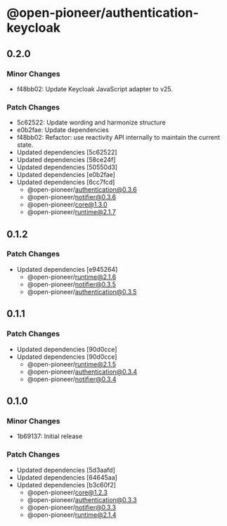 # @open-pioneer/authentication-keycloak

## 0.2.0

### Minor Changes

-   f48bb02: Update Keycloak JavaScript adapter to v25.

### Patch Changes

-   5c62522: Update wording and harmonize structure
-   e0b2fae: Update dependencies
-   f48bb02: Refactor: use reactivity API internally to maintain the current state.
-   Updated dependencies [5c62522]
-   Updated dependencies [58ce24f]
-   Updated dependencies [50550d3]
-   Updated dependencies [e0b2fae]
-   Updated dependencies [6cc7fcd]
    -   @open-pioneer/authentication@0.3.6
    -   @open-pioneer/notifier@0.3.6
    -   @open-pioneer/core@1.3.0
    -   @open-pioneer/runtime@2.1.7

## 0.1.2

### Patch Changes

-   Updated dependencies [e945264]
    -   @open-pioneer/runtime@2.1.6
    -   @open-pioneer/notifier@0.3.5
    -   @open-pioneer/authentication@0.3.5

## 0.1.1

### Patch Changes

-   Updated dependencies [90d0cce]
-   Updated dependencies [90d0cce]
    -   @open-pioneer/runtime@2.1.5
    -   @open-pioneer/authentication@0.3.4
    -   @open-pioneer/notifier@0.3.4

## 0.1.0

### Minor Changes

-   1b69137: Initial release

### Patch Changes

-   Updated dependencies [5d3aafd]
-   Updated dependencies [64645aa]
-   Updated dependencies [b3c60f2]
    -   @open-pioneer/core@1.2.3
    -   @open-pioneer/authentication@0.3.3
    -   @open-pioneer/notifier@0.3.3
    -   @open-pioneer/runtime@2.1.4
